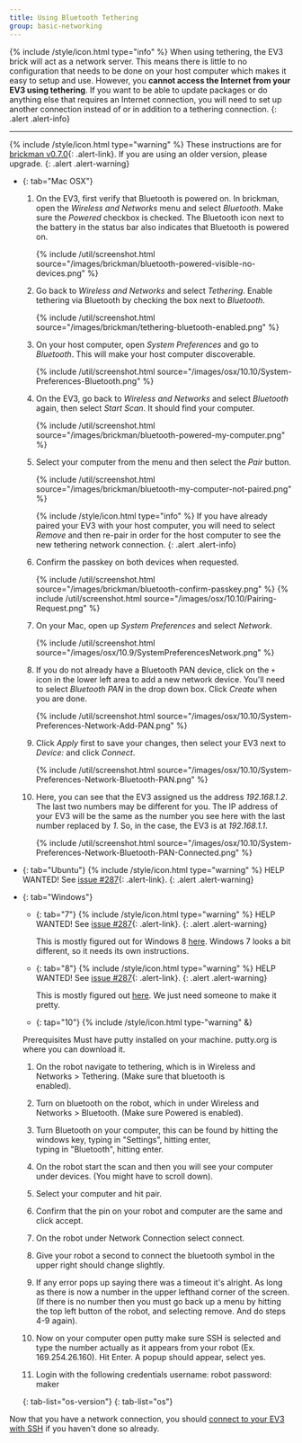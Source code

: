 ```yaml
---
title: Using Bluetooth Tethering
group: basic-networking
---
```


{% include /style/icon.html type="info" %}
When using tethering, the EV3 brick will act as a network server. This
means there is little to no configuration that needs to be done on your host
computer which makes it easy to setup and use. However, you __cannot access the
Internet from your EV3 using tethering__. If you want to be able to update
packages or do anything else that requires an Internet connection, you will need
to set up another connection instead of or in addition to a tethering connection.
{: .alert .alert-info}

---

{% include /style/icon.html type="warning" %}
These instructions are for [brickman v0.7.0](/news/2015/12/15/Package-Release/){: .alert-link}.
If you are using an older version, please upgrade.
{: .alert .alert-warning}

*   {: tab="Mac OSX"}
    1.  On the EV3, first verify that Bluetooth is powered on. In brickman,
        open the *Wireless and Networks* menu and select *Bluetooth*. Make sure the
        *Powered* checkbox is checked. The Bluetooth icon next to the battery in the
        status bar also indicates that Bluetooth is powered on.

        {% include /util/screenshot.html source="/images/brickman/bluetooth-powered-visible-no-devices.png" %}

    2.  Go back to *Wireless and Networks* and select *Tethering*. Enable tethering
        via Bluetooth by checking the box next to *Bluetooth*.

        {% include /util/screenshot.html source="/images/brickman/tethering-bluetooth-enabled.png" %}

    3.  On your host computer, open *System Preferences* and go to *Bluetooth*. This
        will make your host computer discoverable.

        {% include /util/screenshot.html source="/images/osx/10.10/System-Preferences-Bluetooth.png" %}

    4.  On the EV3, go back to *Wireless and Networks* and select *Bluetooth* again,
        then select *Start Scan*. It should find your computer.

        {% include /util/screenshot.html source="/images/brickman/bluetooth-powered-my-computer.png" %}

    5.  Select your computer from the menu and then select the *Pair* button.

        {% include /util/screenshot.html source="/images/brickman/bluetooth-my-computer-not-paired.png" %}

        {% include /style/icon.html type="info" %}
        If you have already paired your EV3 with your host computer, you
        will need to select *Remove* and then re-pair in order for the host computer
        to see the new tethering network connection.
        {: .alert .alert-info}

    6.  Confirm the passkey on both devices when requested.

        {% include /util/screenshot.html source="/images/brickman/bluetooth-confirm-passkey.png" %}
        {% include /util/screenshot.html source="/images/osx/10.10/Pairing-Request.png" %}

    7.  On your Mac, open up *System Preferences* and select *Network*.

        {% include /util/screenshot.html source="/images/osx/10.9/SystemPreferencesNetwork.png" %}

    8.  If you do not already have a Bluetooth PAN device, click on the `+`
        icon in the lower left area to add a new network device. You'll need to
        select *Bluetooth PAN* in the drop down box. Click *Create* when you are done.

        {% include /util/screenshot.html source="/images/osx/10.10/System-Preferences-Network-Add-PAN.png" %}

    9.  Click *Apply* first to save your changes, then select your EV3 next to
        *Device:* and click *Connect*.

        {% include /util/screenshot.html source="/images/osx/10.10/System-Preferences-Network-Bluetooth-PAN.png" %}

    10. Here, you can see that the EV3 assigned us the address *192.168.1.2*. The
        last two numbers may be different for you. The IP address of your EV3 will
        be the same as the number you see here with the last number replaced by *1*.
        So, in the case, the EV3 is at *192.168.1.1*.

        {% include /util/screenshot.html source="/images/osx/10.10/System-Preferences-Network-Bluetooth-PAN-Connected.png" %}

*   {: tab="Ubuntu"}
    {% include /style/icon.html type="warning" %}
    HELP WANTED! See [issue #287](https://github.com/ev3dev/ev3dev/issues/287){: .alert-link}.
    {: .alert .alert-warning}

*   {: tab="Windows"}

    *   {: tab="7"}
        {% include /style/icon.html type="warning" %}
        HELP WANTED! See [issue #287](https://github.com/ev3dev/ev3dev/issues/287){: .alert-link}.
        {: .alert .alert-warning}

        This is mostly figured out for Windows 8 [here](https://github.com/ev3dev/ev3dev/issues/232#issuecomment-69801370).
        Windows 7 looks a bit different, so it needs its own instructions.

    *   {: tab="8"}
        {% include /style/icon.html type="warning" %}
        HELP WANTED! See [issue #287](https://github.com/ev3dev/ev3dev/issues/287){: .alert-link}.
        {: .alert .alert-warning}

        This is mostly figured out [here](https://github.com/ev3dev/ev3dev/issues/232#issuecomment-69801370).
        We just need someone to make it pretty.
        
    *   {: tap="10"}
        {% include /style/icon.html type-"warning" &}
        
    Prerequisites
        Must have putty installed on your machine.
        putty.org is where you can download it.

    1. On the robot navigate to tethering, which is in Wireless and Networks > Tethering. (Make sure that bluetooth is      
       enabled).

    2. Turn on bluetooth on the robot, which in under Wireless and Networks > Bluetooth. (Make sure Powered is enabled).

    3. Turn Bluetooth on your computer, this can be found by hitting the windows key, typing in "Settings", hitting enter,  
       typing in "Bluetooth", hitting enter.

    4. On the robot start the scan and then you will see your computer under devices. (You might have to scroll down).

    5. Select your computer and hit pair.

    6. Confirm that the pin on your robot and computer are the same and click accept.
    
    7. On the robot under Network Connection select connect.

    8. Give your robot a second to connect the bluetooth symbol in the upper right should change slightly.

    9. If any error pops up saying there was a timeout it's alright. As long as there is now a number in the upper lefthand 
       corner of the screen. (If there is no number then you must go back up a menu by hitting the top left button of the 
       robot, and selecting remove. And do steps 4-9 again).

    10. Now on your computer open putty make sure SSH is selected and type the number actually as it appears from your robot
        (Ex. 169.254.26.160). Hit Enter. A popup should appear, select yes.

    11. Login with the following credentials
        username: robot
        password: maker
        
    {: tab-list="os-version"}
{: tab-list="os"}

Now that you have a network connection, you should
[connect to your EV3 with SSH](/docs/tutorials/connecting-to-ev3dev-with-ssh)
if you haven't done so already.
